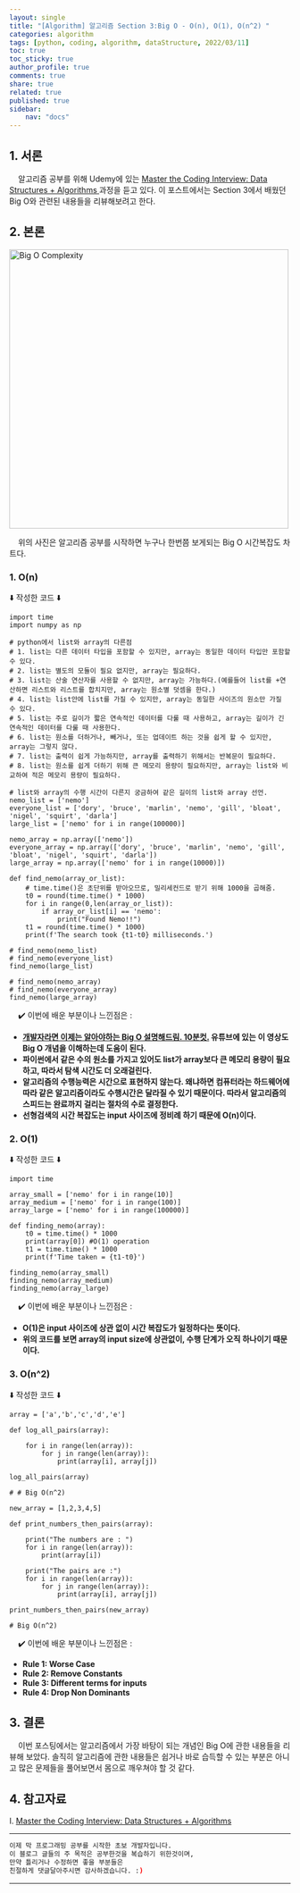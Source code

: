 ```yaml
---
layout: single
title: "[Algorithm] 알고리즘 Section 3:Big O - O(n), O(1), O(n^2) "
categories: algorithm
tags: [python, coding, algorithm, dataStructure, 2022/03/11]
toc: true
toc_sticky: true
author_profile: true
comments: true
share: true
related: true
published: true
sidebar: 
    nav: "docs"
---
```


## 1. 서론  

&nbsp;&nbsp;&nbsp;&nbsp;알고리즘 공부를 위해 Udemy에 있는 [Master the Coding Interview: Data Structures + Algorithms
](https://www.udemy.com/course/master-the-coding-interview-data-structures-algorithms/) 과정을 듣고 있다. 이 포스트에서는 Section 3에서 배웠던 Big O와 관련된 내용들을 리뷰해보려고 한다.

## 2. 본론  

<img src="https://miro.medium.com/max/1200/1*5ZLci3SuR0zM_QlZOADv8Q.jpeg" alt="Big O Complexity" width=500>

&nbsp;&nbsp;&nbsp;&nbsp;위의 사진은 알고리즘 공부를 시작하면 누구나 한번쯤 보게되는 Big O 시간복잡도 차트다.

### 1. O(n)  

⬇️ 작성한 코드 ⬇️

```
import time
import numpy as np

# python에서 list와 array의 다른점
# 1. list는 다른 데이터 타입을 포함할 수 있지만, array는 동일한 데이터 타입만 포함할 수 있다.
# 2. list는 별도의 모듈이 필요 없지만, array는 필요하다.
# 3. list는 산술 연산자를 사용할 수 없지만, array는 가능하다.(예를들어 list를 +연산하면 리스트와 리스트를 합치지만, array는 원소별 덧셈을 한다.)
# 4. list는 list안에 list를 가질 수 있지만, array는 동일한 사이즈의 원소만 가질 수 있다.
# 5. list는 주로 길이가 짧은 연속적인 데이터를 다룰 때 사용하고, array는 길이가 긴 연속적인 데이터를 다룰 때 사용한다.
# 6. list는 원소를 더하거나, 빼거나, 또는 업데이트 하는 것을 쉽게 할 수 있지만, array는 그렇지 않다.
# 7. list는 출력이 쉽게 가능하지만, array를 출력하기 위해서는 반복문이 필요하다.
# 8. list는 원소를 쉽게 더하기 위해 큰 메모리 용량이 필요하지만, array는 list와 비교하여 적은 메모리 용량이 필요하다.

# list와 array의 수행 시간이 다른지 궁금하여 같은 길이의 list와 array 선언.
nemo_list = ['nemo']
everyone_list = ['dory', 'bruce', 'marlin', 'nemo', 'gill', 'bloat', 'nigel', 'squirt', 'darla']
large_list = ['nemo' for i in range(100000)]

nemo_array = np.array(['nemo'])
everyone_array = np.array(['dory', 'bruce', 'marlin', 'nemo', 'gill', 'bloat', 'nigel', 'squirt', 'darla'])
large_array = np.array(['nemo' for i in range(10000)])

def find_nemo(array_or_list):
    # time.time()은 초단위를 받아오므로, 밀리세컨드로 받기 위해 1000을 곱해줌.
    t0 = round(time.time() * 1000)
    for i in range(0,len(array_or_list)):
        if array_or_list[i] == 'nemo':
            print("Found Nemo!!")
    t1 = round(time.time() * 1000)
    print(f'The search took {t1-t0} milliseconds.')
    
# find_nemo(nemo_list)
# find_nemo(everyone_list)
find_nemo(large_list)

# find_nemo(nemo_array)
# find_nemo(everyone_array)
find_nemo(large_array)
```  

&nbsp;&nbsp;&nbsp;&nbsp;✔️ 이번에 배운 부분이나 느낀점은 : 
- <b>[개발자라면 이제는 알아야하는 Big O 설명해드림. 10분컷.](https://www.youtube.com/watch?v=BEVnxbxBqi8) 유튜브에 있는 이 영상도 Big O 개념을 이해하는데 도움이 된다.</b>
- <b>파이썬에서 같은 수의 원소를 가지고 있어도 list가 array보다 큰 메모리 용량이 필요하고, 따라서 탐색 시간도 더 오래걸린다.</b>
- <b>알고리즘의 수행능력은 시간으로 표현하지 않는다. 왜냐하면 컴퓨터라는 하드웨어에 따라 같은 알고리즘이라도 수행시간은 달라질 수 있기 때문이다. 따라서 알고리즘의 스피드는 완료까지 걸리는 절차의 수로 결정한다.</b>
- <b>선형검색의 시간 복잡도는 input 사이즈에 정비례 하기 때문에 O(n)이다.</b>

### 2. O(1)  

⬇️ 작성한 코드 ⬇️

```
import time

array_small = ['nemo' for i in range(10)]
array_medium = ['nemo' for i in range(100)]
array_large = ['nemo' for i in range(100000)]

def finding_nemo(array):
    t0 = time.time() * 1000
    print(array[0]) #O(1) operation
    t1 = time.time() * 1000
    print(f'Time taken = {t1-t0}')

finding_nemo(array_small)
finding_nemo(array_medium)
finding_nemo(array_large)
```  

&nbsp;&nbsp;&nbsp;&nbsp;✔️ 이번에 배운 부분이나 느낀점은 : 
- <b>O(1)은 input 사이즈에 상관 없이 시간 복잡도가 일정하다는 뜻이다.</b>
- <b>위의 코드를 보면 array의 input size에 상관없이, 수행 단계가 오직 하나이기 때문이다.</b>

### 3. O(n^2)  

⬇️ 작성한 코드 ⬇️

```
array = ['a','b','c','d','e']

def log_all_pairs(array):

    for i in range(len(array)): 
        for j in range(len(array)): 
            print(array[i], array[j]) 

log_all_pairs(array)

# # Big O(n^2)

new_array = [1,2,3,4,5]

def print_numbers_then_pairs(array):

    print("The numbers are : ") 
    for i in range(len(array)): 
        print(array[i])               

    print("The pairs are :")  
    for i in range(len(array)): 
        for j in range(len(array)):
            print(array[i], array[j]) 

print_numbers_then_pairs(new_array)

# Big O(n^2)
```  

&nbsp;&nbsp;&nbsp;&nbsp;✔️ 이번에 배운 부분이나 느낀점은 : 
- <b>Rule 1: Worse Case</b>
- <b>Rule 2: Remove Constants</b>
- <b>Rule 3: Different terms for inputs</b>
- <b>Rule 4: Drop Non Dominants</b>


## 3. 결론  

&nbsp;&nbsp;&nbsp;&nbsp;이번 포스팅에서는 알고리즘에서 가장 바탕이 되는 개념인 Big O에 관한 내용들을 리뷰해 보았다. 솔직히 알고리즘에 관한 내용들은 쉽거나 바로 습득할 수 있는 부분은 아니고 많은 문제들을 풀어보면서 몸으로 깨우쳐야 할 것 같다. 

## 4. 참고자료  

Ⅰ. [Master the Coding Interview: Data Structures + Algorithms
](https://www.udemy.com/course/master-the-coding-interview-data-structures-algorithms/)

---

```bash
이제 막 프로그래밍 공부를 시작한 초보 개발자입니다.
이 블로그 글들의 주 목적은 공부한것을 복습하기 위한것이며, 
만약 틀리거나 수정하면 좋을 부분들은
친절하게 댓글달아주시면 감사하겠습니다. :)
```

---